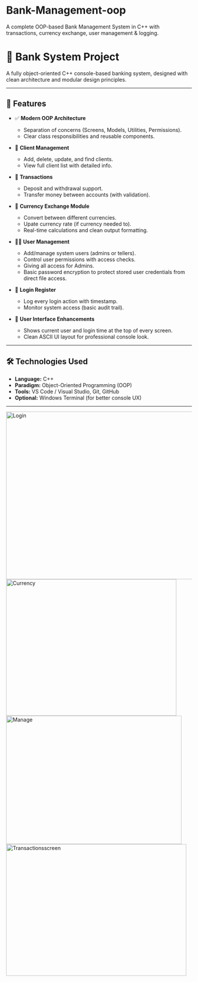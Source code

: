 # Bank-Management-oop
A complete OOP-based Bank Management System in C++ with transactions, currency exchange, user management &amp; logging.

# 🏦 Bank System Project

A fully object-oriented C++ console-based banking system, designed with clean architecture and modular design principles.

---

## 📌 Features

- ✅ **Modern OOP Architecture**
  - Separation of concerns (Screens, Models, Utilities, Permissions).
  - Clear class responsibilities and reusable components.

- 👥 **Client Management**
  - Add, delete, update, and find clients.
  - View full client list with detailed info.

- 💸 **Transactions**
  - Deposit and withdrawal support.
  - Transfer money between accounts (with validation).

- 💱 **Currency Exchange Module**
  - Convert between different currencies.
  - Upate currency rate (if currency needed to).
  - Real-time calculations and clean output formatting.

- 👮‍♂️ **User Management**
  - Add/manage system users (admins or tellers).
  - Control user permissions with access checks.
  - Giving all access for Admins.
  - Basic password encryption to protect stored user credentials from direct file access.

- 📝 **Login Register**
  - Log every login action with timestamp.
  - Monitor system access (basic audit trail).

- 📅 **User Interface Enhancements**
  - Shows current user and login time at the top of every screen.
  - Clean ASCII UI layout for professional console look.
  

---

## 🛠️ Technologies Used

- **Language:** C++
- **Paradigm:** Object-Oriented Programming (OOP)
- **Tools:** VS Code / Visual Studio, Git, GitHub
- **Optional:** Windows Terminal (for better console UX)

---

<img width="876" height="453" alt="Login" src="https://github.com/user-attachments/assets/da4d17f4-4b57-474a-8a12-642f1359fd16" />

<img width="462" height="369" alt="Currency" src="https://github.com/user-attachments/assets/b98f296d-499e-4576-bccb-acd766a83c4f" />

<img width="476" height="347" alt="Manage" src="https://github.com/user-attachments/assets/08f32ca2-351f-453c-8280-99e360862aa6" />

<img width="489" height="356" alt="Transactionsscreen" src="https://github.com/user-attachments/assets/60819246-681f-46a8-9169-a4eaaa1b017e" />





